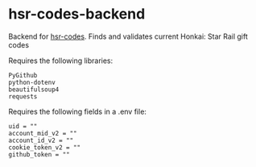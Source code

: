 # hsr-codes-backend
Backend for [hsr-codes](https://github.com/Hum-Bao/honkai-star-rail-codes). Finds and validates current Honkai: Star Rail gift codes

Requires the following libraries:
```
PyGithub
python-dotenv
beautifulsoup4
requests
```

Requires the following fields in a .env file:
```
uid = ""
account_mid_v2 = ""
account_id_v2 = ""
cookie_token_v2 = ""
github_token = ""
```
